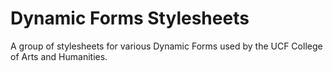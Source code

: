 # Dynamic Forms Stylesheets

A group of stylesheets for various Dynamic Forms used by the UCF College of Arts and Humanities.